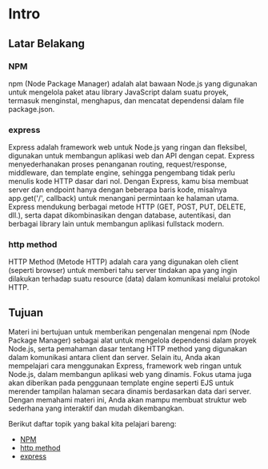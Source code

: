 # Intro 
## Latar Belakang

### NPM
npm (Node Package Manager) adalah alat bawaan Node.js yang digunakan untuk mengelola paket atau library JavaScript dalam suatu proyek, termasuk menginstal, menghapus, dan mencatat dependensi dalam file package.json.


### express

Express adalah framework web untuk Node.js yang ringan dan fleksibel, digunakan untuk membangun aplikasi web dan API dengan cepat. Express menyederhanakan proses penanganan routing, request/response, middleware, dan template engine, sehingga pengembang tidak perlu menulis kode HTTP dasar dari nol. Dengan Express, kamu bisa membuat server dan endpoint hanya dengan beberapa baris kode, misalnya app.get('/', callback) untuk menangani permintaan ke halaman utama. Express mendukung berbagai metode HTTP (GET, POST, PUT, DELETE, dll.), serta dapat dikombinasikan dengan database, autentikasi, dan berbagai library lain untuk membangun aplikasi fullstack modern.

### http method
HTTP Method (Metode HTTP) adalah cara yang digunakan oleh client (seperti browser) untuk memberi tahu server tindakan apa yang ingin dilakukan terhadap suatu resource (data) dalam komunikasi melalui protokol HTTP.

## Tujuan

Materi ini bertujuan untuk memberikan pengenalan mengenai npm (Node Package Manager) sebagai alat untuk mengelola dependensi dalam proyek Node.js, serta pemahaman dasar tentang HTTP method yang digunakan dalam komunikasi antara client dan server. Selain itu, Anda akan mempelajari cara menggunakan Express, framework web ringan untuk Node.js, dalam membangun aplikasi web yang dinamis. Fokus utama juga akan diberikan pada penggunaan template engine seperti EJS untuk merender tampilan halaman secara dinamis berdasarkan data dari server. Dengan memahami materi ini, Anda akan mampu membuat struktur web sederhana yang interaktif dan mudah dikembangkan. 

Berikut daftar topik yang bakal kita pelajari bareng:

- [NPM](https://www.w3schools.com/nodejs/nodejs_npm.asp)
- [http method](https://www.w3schools.com/tags/ref_httpmethods.asp)
- [express](https://www.codepolitan.com/blog/apa-itu-express-js-pengertian-manfaat-contoh-syntax/)

